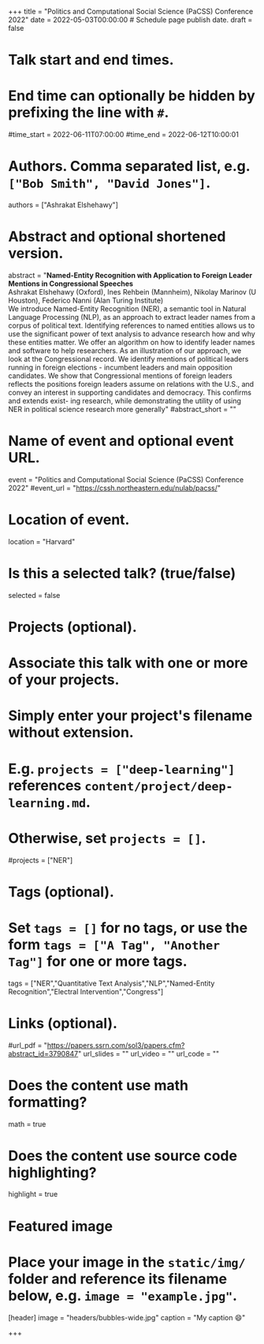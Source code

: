 
+++
title = "Politics and Computational Social Science (PaCSS) Conference 2022"
date = 2022-05-03T00:00:00  # Schedule page publish date.
draft = false

# Talk start and end times.
#   End time can optionally be hidden by prefixing the line with `#`.
#time_start = 2022-06-11T07:00:00
#time_end = 2022-06-12T10:00:01

# Authors. Comma separated list, e.g. `["Bob Smith", "David Jones"]`.
authors = ["Ashrakat Elshehawy"]


# Abstract and optional shortened version.
abstract = "**Named-Entity Recognition with Application to Foreign Leader Mentions in Congressional Speeches** <br> Ashrakat Elshehawy (Oxford), Ines Rehbein (Mannheim), Nikolay Marinov (U Houston), Federico Nanni (Alan Turing Institute) <br> We introduce Named-Entity Recognition (NER), a semantic tool in Natural Language Processing (NLP), as an approach to extract leader names from a corpus of political text. Identifying references to named entities allows us to use the significant power of text analysis to advance research how and why these entities matter. We offer an algorithm on how to identify leader names and software to help researchers. As an illustration of our approach, we look at the Congressional record. We identify mentions of political leaders running in foreign elections - incumbent leaders and main opposition candidates. We show that Congressional mentions of foreign leaders reflects the positions foreign leaders assume on relations with the U.S., and convey an interest in supporting candidates and democracy. This confirms and extends exist- ing research, while demonstrating the utility of using NER in political science research more generally"
#abstract_short = ""





# Name of event and optional event URL.
event = "Politics and Computational Social Science (PaCSS) Conference 2022"
#event_url = "https://cssh.northeastern.edu/nulab/pacss/"

# Location of event.
location = "Harvard"


# Is this a selected talk? (true/false)
selected = false

# Projects (optional).
#   Associate this talk with one or more of your projects.
#   Simply enter your project's filename without extension.
#   E.g. `projects = ["deep-learning"]` references `content/project/deep-learning.md`.
#   Otherwise, set `projects = []`.
#projects = ["NER"]

# Tags (optional).
#   Set `tags = []` for no tags, or use the form `tags = ["A Tag", "Another Tag"]` for one or more tags.
tags = ["NER","Quantitative Text Analysis","NLP","Named-Entity Recognition","Electral Intervention","Congress"]

# Links (optional).
#url_pdf = "https://papers.ssrn.com/sol3/papers.cfm?abstract_id=3790847"
url_slides = ""
url_video = ""
url_code = ""

# Does the content use math formatting?
math = true

# Does the content use source code highlighting?
highlight = true

# Featured image
# Place your image in the `static/img/` folder and reference its filename below, e.g. `image = "example.jpg"`.
[header]
image = "headers/bubbles-wide.jpg"
caption = "My caption :smile:"

+++

